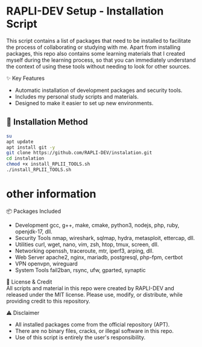 # RAPLI-DEV Setup - Installation Script
This script contains a list of packages that need to be installed to facilitate the process of collaborating or studying with me. Apart from installing packages, this repo also contains some learning materials that I created myself during the learning process, so that you can immediately understand the context of using these tools without needing to look for other sources.

✨ Key Features
- Automatic installation of development packages and security tools.  
- Includes my personal study scripts and materials.  
- Designed to make it easier to set up new environments.

## 🚀 Installation Method
```bash
su
apt update
apt install git -y
git clone https://github.com/RAPLI-DEV/instalation.git
cd instalation
chmod +x install_RPLII_TOOLS.sh
./install_RPLII_TOOLS.sh
```

# other information
📦 Packages Included
- Development	gcc, g++, make, cmake, python3, nodejs, php, ruby, openjdk-17, dll.
- Security Tools	nmap, wireshark, sqlmap, hydra, metasploit, ettercap, dll.
- Utilities	curl, wget, nano, vim, zsh, htop, tmux, screen, dll.
- Networking	openssh, traceroute, mtr, iperf3, arping, dll.
- Web Server	apache2, nginx, mariadb, postgresql, php-fpm, certbot
- VPN	openvpn, wireguard
- System Tools	fail2ban, rsync, ufw, gparted, synaptic

📜 License & Credit  
All scripts and material in this repo were created by RAPLI-DEV and released under the MIT license.
Please use, modify, or distribute, while providing credit to this repository.

⚠️ Disclaimer
- All installed packages come from the official repository (APT).
- There are no binary files, cracks, or illegal software in this repo.
- Use of this script is entirely the user's responsibility.

